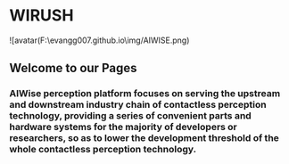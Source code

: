 #  WIRUSH
![avatar(F:\evangg007.github.io\img/AIWISE.png)
## Welcome to our Pages
### AIWise perception platform focuses on serving the upstream and downstream industry chain of contactless perception technology, providing a series of convenient parts and hardware systems for the majority of developers or researchers, so as to lower the development threshold of the whole contactless perception technology.  
